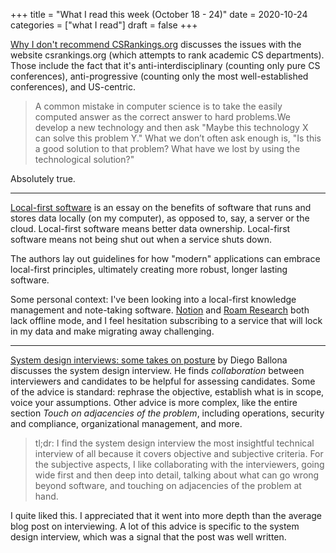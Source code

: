 +++
title = "What I read this week (October 18 - 24)"
date = 2020-10-24
categories = ["what I read"]
draft = false
+++


<!--more-->


[Why I don't recommend CSRankings.org](https://cacm.acm.org/blogs/blog-cacm/248078-why-i-dont-recommend-csrankings-org-know-the-values-you-are-ranking-on/fulltext) discusses the issues with the website csrankings.org (which attempts to rank academic CS departments). Those include the fact that it's anti-interdisciplinary (counting only pure CS conferences), anti-progressive (counting only the most well-established conferences), and US-centric.

> A common mistake in computer science is to take the easily computed answer as the correct answer to hard problems.We develop a new technology and then ask "Maybe this technology X can solve this problem Y." What we don’t often ask enough is, "Is this a good solution to that problem? What have we lost by using the technological solution?"

Absolutely true.

---

[Local-first software](https://www.inkandswitch.com/local-first.html) is an essay on the benefits of software that runs and stores data locally (on my computer), as opposed to, say, a server or the cloud. Local-first software means better data ownership. Local-first software means not being shut out when a service shuts down. 

The authors lay out guidelines for how "modern" applications can embrace local-first principles, ultimately creating more robust, longer lasting software.

Some personal context: I've been looking into a local-first knowledge management and note-taking software. [Notion](https://www.notion.so/) and [Roam Research](https://roamresearch.com/) both lack offline mode, and I feel hesitation subscribing to a service that will lock in my data and make migrating away challenging.

---

[System design interviews: some takes on posture](https://dballona.com/en/posture-in-system-design-interviews/) by Diego Ballona discusses the system design interview. He finds *collaboration* between interviewers and candidates to be helpful for assessing candidates. Some of the advice is standard: rephrase the objective, establish what is in scope, voice your assumptions. Other advice is more complex, like the entire section *Touch on adjacencies of the problem*, including operations, security and compliance, organizational management, and more.

> tl;dr: I find the system design interview the most insightful technical interview of all because it covers objective and subjective criteria. For the subjective aspects, I like collaborating with the interviewers, going wide first and then deep into detail, talking about what can go wrong beyond software, and touching on adjacencies of the problem at hand.

I quite liked this. I appreciated that it went into more depth than the average blog post on interviewing. A lot of this advice is specific to the system design interview, which was a signal that the post was well written.


